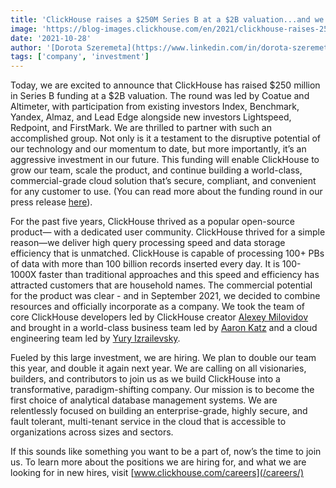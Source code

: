 ```yaml
---
title: 'ClickHouse raises a $250M Series B at a $2B valuation...and we are hiring'
image: 'https://blog-images.clickhouse.com/en/2021/clickhouse-raises-250m-series-b/featured.jpg'
date: '2021-10-28'
author: '[Dorota Szeremeta](https://www.linkedin.com/in/dorota-szeremeta-a849b7/)'
tags: ['company', 'investment']
---
```


Today, we are excited to announce that ClickHouse has raised $250 million in Series B funding at a $2B valuation. The round was led by Coatue and Altimeter, with participation from existing investors Index, Benchmark, Yandex, Almaz, and Lead Edge alongside new investors Lightspeed, Redpoint, and FirstMark. We are thrilled to partner with such an accomplished group. Not only is it a testament to the disruptive potential of our technology and our momentum to date, but more importantly, it’s an aggressive investment in our future. This funding will enable ClickHouse to grow our team, scale the product, and continue building a world-class, commercial-grade cloud solution that’s secure, compliant, and convenient for any customer to use. (You can read more about the funding round in our press release [here](https://www.businesswire.com/news/home/20211028005287/en)). 

For the past five years, ClickHouse thrived as a popular open-source product— with a dedicated user community. ClickHouse thrived for a simple reason—we deliver high query processing speed and data storage efficiency that is unmatched. ClickHouse is capable of processing 100+ PBs of data with more than 100 billion records inserted every day. It is 100-1000X faster than traditional approaches and this speed and efficiency has attracted customers that are household names. The commercial potential for the product was clear - and in September 2021, we decided to combine resources and officially incorporate as a company. We took the team of core ClickHouse developers led by ClickHouse creator [Alexey Milovidov](https://www.linkedin.com/in/alexey-milovidov-7b658135/) and brought in a world-class business team led by [Aaron Katz](https://www.linkedin.com/in/aaron-katz-5762094/) and a cloud engineering team led by [Yury Izrailevsky](https://www.linkedin.com/in/yuryizrailevsky/).

Fueled by this large investment, we are hiring. We plan to double our team this year, and double it again next year. We are calling on all visionaries, builders, and contributors to join us as we build ClickHouse into a transformative, paradigm-shifting company. Our mission is to become the first choice of analytical database management systems. We are relentlessly focused on building an enterprise-grade, highly secure, and fault tolerant, multi-tenant service in the cloud that is accessible to organizations across sizes and sectors. 

If this sounds like something you want to be a part of, now’s the time to join us. To learn more about the positions we are hiring for, and what we are looking for in new hires, visit [www.clickhouse.com/careers](/careers/)
